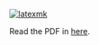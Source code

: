 [![latexmk](https://github.com/yegor256/latex-best-practices/actions/workflows/latexmk.yml/badge.svg)](https://github.com/yegor256/latex-best-practices/actions/workflows/latexmk.yml)

Read the PDF in [here](https://yegor256.github.io/latex-best-practices/main.pdf).

